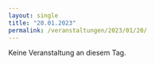 ```yaml
---
layout: single
title: "20.01.2023"
permalink: /veranstaltungen/2023/01/20/
---
```


Keine Veranstaltung an diesem Tag.
